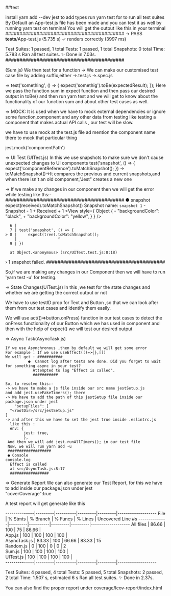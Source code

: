 ##test

install yarn add --dev jest to add types
run yarn test for to run all test suites
By Default an App-test.js file has been made and you can test it as well by running yarn test on terminal
You will get the output like this in your terminal
##########################################
->  PASS  __tests__/App-test.js (5.735 s)
  ✓ renders correctly (3997 ms)

Test Suites: 1 passed, 1 total
Tests:       1 passed, 1 total
Snapshots:   0 total
Time:        5.783 s
Ran all test suites.
✨  Done in 7.03s.
##########################################

(Sum.js)
We then test for a function
-> We can make our customised test case file by adding suffix,either
  ->.test.js
  ->.spec.js

=> test('something', () => {
    expect('somethig').toBe(expectedResult);
});
Here we pass the function sum in expect function and then pass our desired output in toBe() and then run yarn test and we will get to know about the functionality of our function sum and about other test cases as well.

=> MOCK: It is used when we have to mock external dependencies or ignore some function,component and any other data from testing like testing a component that makes actual API calls , our test will be slow.

we have to use mock at the test.js file ad mention the component name there to mock that particular thing

jest.mock('componentPath')

=> UI Test (UITest.js)
 In this we use snapshots to make sure we don't cause unexpected changes to UI components
    test('snapshot', () => {
    expect('componentReference').toMatchSnapshot();
})
  -> toMatchSnapshot()->It compares the previous and current snapshots,and when there isn't an old component,"Jest" creates a new one

  -> If we make any changes in our component then we will get the error while testing like ths:-
##########################################
    ● snapshot
    expect(received).toMatchSnapshot()
    Snapshot name: `snapshot 1`
    - Snapshot  - 1
    + Received  + 1
    <View
        style={
          Object {
    -       "backgroundColor": "black",
    +       "backgroundColor": "yellow",
          }
        }
      />

      6 |
      7 | test('snapshot', () => {
    > 8 |     expect(tree).toMatchSnapshot();
        |                  ^
      9 | })

      at Object.<anonymous> (src/UITest.test.js:8:18)

 › 1 snapshot failed.
##########################################


 So,if we are making any changes in our Component then we will have to run 'yarn test -u' for testing.


=> State Changes(UiTest.js)
   In this ,we test for the state changes and whether we are getting the correct output or not

  We have to use testID prop for Text and Button ,so that we can look after them from our test cases and identify them easily.
 
  We will use act(()=>button.onPress) function in our test cases to detect the onPress functionality of our Button which we has used in component
     and then with the help of expect() we will test our desired output


 => Async Task(AsyncTask.js)

    If we use Asynchronous ,then by default we will get some error
    For example : If we use useEffect(()=>{},[])
    We will get : ###########
              ●  Cannot log after tests are done. Did you forget to wait for something async in your test?
                Attempted to log "Effect is called".
                ###########

    So, to resolve this:-
    -> we have to make a js file inside our src name jestSetup.js
    and add jest.useFakeTimers(); there
    -> We have to add the path of this jestSetup file inside our package.json under jest 
        "setupFiles": [
      "<rootDir>/src/jestSetup.js"
    ]
    -> and after this we have to set the jest true inside .eslintrc.js
      like this : 
      env: {
            jest: true,
            },
     And then we will add jest.runAllTimers(); in our test file
     Now, we will run yarn add -u     
     ###################
     ● Console
    console.log
      Effect is called
      at src/AsyncTask.js:8:17
      #################  

 => Generate Report
  We can also generate our Test Report, for this we have to add  inside our package.json under jest   
    "coverCoverage":true     

A test report will get generate like this 

  --------------|---------|----------|---------|---------|-------------------
File          | % Stmts | % Branch | % Funcs | % Lines | Uncovered Line #s 
--------------|---------|----------|---------|---------|-------------------
All files     |   86.66 |      100 |      75 |   86.66 |                   
 App.js       |     100 |      100 |     100 |     100 |                   
 AsyncTask.js |   83.33 |      100 |   66.66 |   83.33 | 15                
 Random.js    |       0 |      100 |       0 |       0 | 2                 
 Sum.js       |     100 |      100 |     100 |     100 |                   
 UITest.js    |     100 |      100 |     100 |     100 |                   
--------------|---------|----------|---------|---------|-------------------

Test Suites: 4 passed, 4 total
Tests:       5 passed, 5 total
Snapshots:   2 passed, 2 total
Time:        1.507 s, estimated 6 s
Ran all test suites.
✨  Done in 2.37s.  

You can also find the proper report under coverage/Icov-report/index.html
